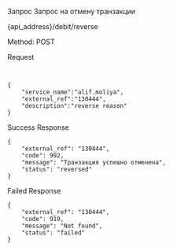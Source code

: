 Запрос Запрос на отмену транзакции

{api_address}/debit/reverse

Method: POST

Request

```


{
    "service_name":"alif.moliya",
    "external_ref":"130444",
    "description":"reverse reason"
}

```

Success Response

```
{
    "external_ref": "130444",
    "code": 992,
    "message": "Транзакция успешно отменена",
    "status": "reversed"
}

```

Failed Response

```
{
    "external_ref": "130444",
    "code": 919,
    "message": "Not found",
    "status": "failed"
}

```
